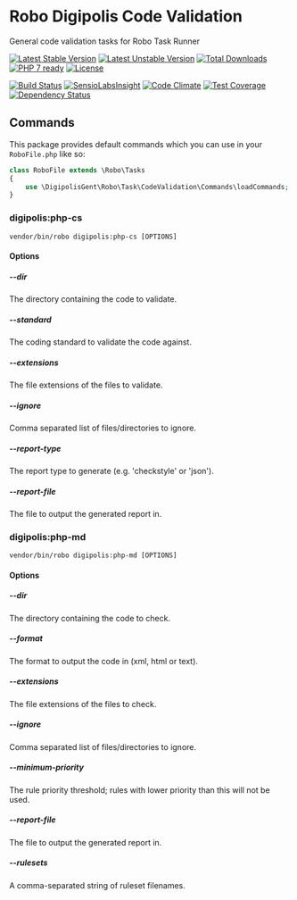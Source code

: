 # Robo Digipolis Code Validation

General code validation tasks for Robo Task Runner

[![Latest Stable Version](https://poser.pugx.org/digipolisgent/robo-digipolis-code-validation/v/stable)](https://packagist.org/packages/digipolisgent/robo-digipolis-code-validation)
[![Latest Unstable Version](https://poser.pugx.org/digipolisgent/robo-digipolis-code-validation/v/unstable)](https://packagist.org/packages/digipolisgent/robo-digipolis-code-validation)
[![Total Downloads](https://poser.pugx.org/digipolisgent/robo-digipolis-code-validation/downloads)](https://packagist.org/packages/digipolisgent/robo-digipolis-code-validation)
[![PHP 7 ready](http://php7ready.timesplinter.ch/digipolisgent/robo-digipolis-code-validation/develop/badge.svg)](https://travis-ci.org/digipolisgent/robo-digipolis-code-validation)
[![License](https://poser.pugx.org/digipolisgent/robo-digipolis-code-validation/license)](https://packagist.org/packages/digipolisgent/robo-digipolis-code-validation)

[![Build Status](https://travis-ci.org/digipolisgent/robo-digipolis-code-validation.svg?branch=develop)](https://travis-ci.org/digipolisgent/robo-digipolis-code-validation)
[![SensioLabsInsight](https://insight.sensiolabs.com/projects/0818d52f-9ee8-4de9-b0d0-b89168b3ad49/mini.png)](https://insight.sensiolabs.com/projects/0818d52f-9ee8-4de9-b0d0-b89168b3ad49)
[![Code Climate](https://codeclimate.com/github/digipolisgent/robo-digipolis-code-validation/badges/gpa.svg)](https://codeclimate.com/github/digipolisgent/robo-digipolis-code-validation)
[![Test Coverage](https://codeclimate.com/github/digipolisgent/robo-digipolis-code-validation/badges/coverage.svg)](https://codeclimate.com/github/digipolisgent/robo-digipolis-code-validation/coverage)
[![Dependency Status](https://www.versioneye.com/user/projects/588617eab194d40039c906dd/badge.svg?style=flat-square)](https://www.versioneye.com/user/projects/588617eab194d40039c906dd)

## Commands

This package provides default commands which you can use in your `RoboFile.php`
like so:

```php
class RoboFile extends \Robo\Tasks
{
    use \DigipolisGent\Robo\Task\CodeValidation\Commands\loadCommands;
}
```

### digipolis:php-cs

`vendor/bin/robo digipolis:php-cs [OPTIONS]`

#### Options

##### --dir

The directory containing the code to validate.

##### --standard

The coding standard to validate the code against.

##### --extensions

The file extensions of the files to validate.

##### --ignore

Comma separated list of files/directories to ignore.

##### --report-type

The report type to generate (e.g. 'checkstyle' or 'json').

##### --report-file

The file to output the generated report in.

### digipolis:php-md

`vendor/bin/robo digipolis:php-md [OPTIONS]`

#### Options

##### --dir

The directory containing the code to check.

##### --format

The format to output the code in (xml, html or text).

##### --extensions

The file extensions of the files to check.

##### --ignore

Comma separated list of files/directories to ignore.

##### --minimum-priority

The rule priority threshold; rules with lower priority than this will not be
used.

##### --report-file

The file to output the generated report in.

##### --rulesets

A comma-separated string of ruleset filenames.
